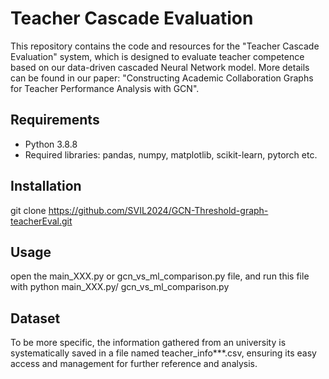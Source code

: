 # Teacher Cascade Evaluation
This repository contains the code and resources for the "Teacher Cascade Evaluation" system, which is designed to evaluate teacher competence based on our data-driven cascaded Neural Network model. More details can be found in our paper: "Constructing Academic Collaboration Graphs for Teacher Performance Analysis with GCN".

## Requirements
- Python 3.8.8
- Required libraries: pandas, numpy, matplotlib, scikit-learn, pytorch etc.

## Installation
git clone https://github.com/SVIL2024/GCN-Threshold-graph-teacherEval.git

## Usage
open the main_XXX.py or gcn_vs_ml_comparison.py file, and run this file with python main_XXX.py/ gcn_vs_ml_comparison.py

## Dataset
To be more specific, the information gathered from an university is systematically saved in a file named teacher_info***.csv, ensuring its easy access and management for further reference and analysis.

